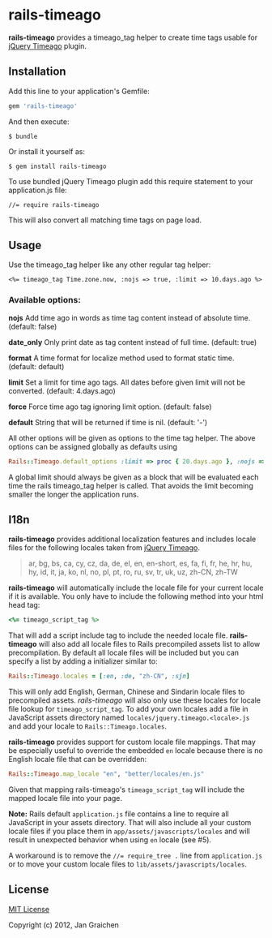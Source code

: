 # rails-timeago

**rails-timeago** provides a timeago_tag helper to create time tags usable for
[jQuery Timeago](https://github.com/rmm5t/jquery-timeago) plugin.

## Installation

Add this line to your application's Gemfile:

```ruby
gem 'rails-timeago'
```

And then execute:

    $ bundle

Or install it yourself as:

    $ gem install rails-timeago

To use bundled jQuery Timeago plugin add this require statement to your application.js file:

    //= require rails-timeago

This will also convert all matching time tags on page load.

## Usage

Use the timeago_tag helper like any other regular tag helper:

```erb
<%= timeago_tag Time.zone.now, :nojs => true, :limit => 10.days.ago %>
```


### Available options:

**nojs**
Add time ago in words as time tag content instead of absolute time.
(default: false)

**date_only**
Only print date as tag content instead of full time.
(default: true)

**format**
A time format for localize method used to format static time.
(default: default)

**limit**
Set a limit for time ago tags. All dates before given limit will not be converted.
(default: 4.days.ago)

**force**
Force time ago tag ignoring limit option.
(default: false)

**default**
String that will be returned if time is nil.
(default: '-')


All other options will be given as options to the time tag helper.
The above options can be assigned globally as defaults using

```ruby
Rails::Timeago.default_options :limit => proc { 20.days.ago }, :nojs => true
```

A global limit should always be given as a block that will be evaluated each time
the rails timeago_tag helper is called. That avoids the limit becoming smaller the
longer the application runs.

## I18n

**rails-timeago** provides additional localization features and includes locale
files for the following locales taken from [jQuery Timeago](https://github.com/rmm5t/jquery-timeago).

> ar, bg, bs, ca, cy, cz, da, de, el, en, en-short, es, fa, fi, fr,
> he, hr, hu, hy, id, it, ja, ko, nl, no, pl, pt, ro, ru,
> sv, tr, uk, uz, zh-CN, zh-TW

**rails-timeago** will automatically include the locale file for your current
locale if it is available. You only have to include the following method into
your html head tag:

```ruby
<%= timeago_script_tag %>
```

That will add a script include tag to include the needed locale file.
**rails-timeago** will also add all locale files to Rails precompiled assets
list to allow precompilation. By default all locale files will be included but
you can specify a list by adding a initializer similar to:

```ruby
Rails::Timeago.locales = [:en, :de, "zh-CN", :sjn]
```

This will only add English, German, Chinese and Sindarin locale files to
precompiled assets. *rails-timeago* will also only use these locales for
locale file lookup for `timeago_script_tag`.
To add your own locales add a file in JavaScript assets directory named
`locales/jquery.timeago.<locale>.js` and add your locale to `Rails::Timeago.locales`.

**rails-timeago** provides support for custom locale file mappings. That may be
especially useful to override the embedded `en` locale because there is no English
locale file that can be overridden:

```ruby
Rails::Timeago.map_locale "en", "better/locales/en.js"
```

Given that mapping rails-timeago's `timeago_script_tag` will include the mapped
locale file into your page.

**Note:** Rails default `application.js` file contains a line to require all JavaScript
in your assets directory. That will also include all your custom locale files if you
place them in `app/assets/javascripts/locales` and will result in unexpected behavior when
using `en` locale (see #5).

A workaround is to remove the `//= require_tree .` line from `application.js` or to move your
custom locale files to `lib/assets/javascripts/locales`.

## License

[MIT License](http://www.opensource.org/licenses/mit-license.php)

Copyright (c) 2012, Jan Graichen
